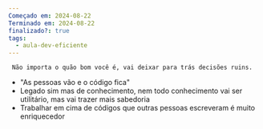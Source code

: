 ```yaml
---
Começado em: 2024-08-22
Terminado em: 2024-08-22
finalizado?: true
tags:
  - aula-dev-eficiente
---
```

```ad-quote
 Não importa o quão bom você é, vai deixar para trás decisões ruins.
```

- "As pessoas vão e o código fica"
- Legado sim mas de conhecimento, nem todo conhecimento vai ser utilitário, mas vai trazer mais sabedoria
- Trabalhar em cima de códigos que outras pessoas escreveram é muito enriquecedor 

